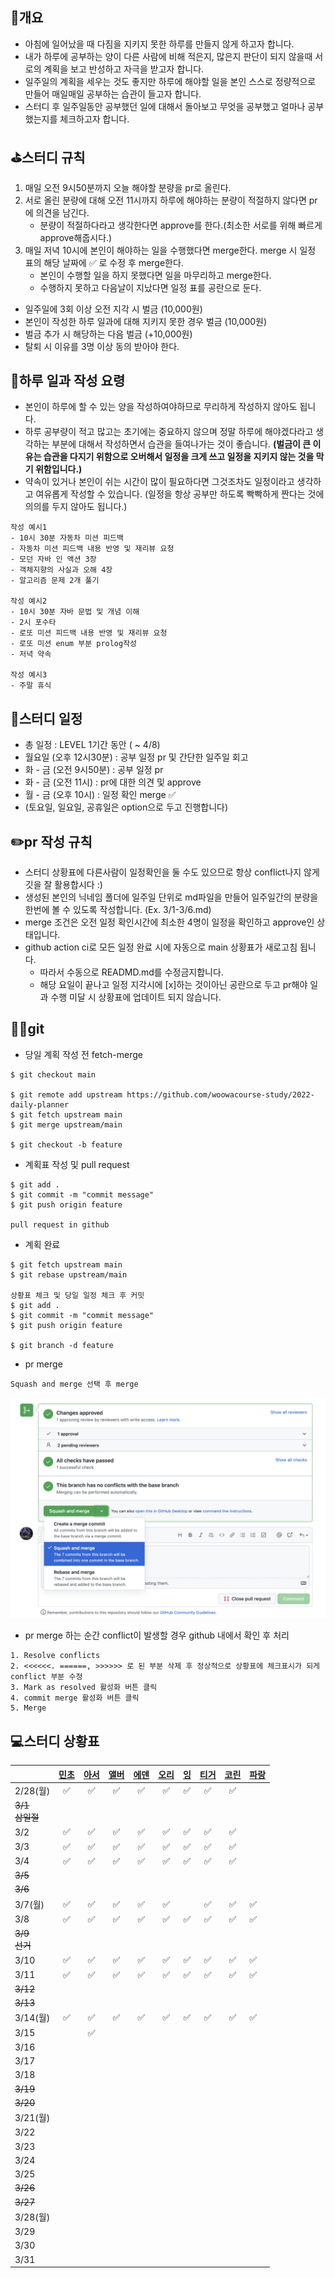 ## 📄개요
- 아침에 일어났을 때 다짐을 지키지 못한 하루를 만들지 않게 하고자 합니다.
- 내가 하루에 공부하는 양이 다른 사람에 비해 적은지, 많은지 판단이 되지 않을때 서로의 계획을 보고 반성하고 자극을 받고자 합니다.
- 일주일의 계획을 세우는 것도 좋지만 하루에 해야할 일을 본인 스스로 정량적으로 만들어 매일매일 공부하는 습관이 들고자 합니다.
- 스터디 후 일주일동안 공부했던 일에 대해서 돌아보고 무엇을 공부했고 얼마나 공부했는지를 체크하고자 합니다.

## ⛳️스터디 규칙
1. 매일 오전 9시50분까지 오늘 해야할 분량을 pr로 올린다.
2. 서로 올린 분량에 대해 오전 11시까지 하루에 해야하는 분량이 적절하지 않다면 pr에 의견을 남긴다.
   - 분량이 적절하다라고 생각한다면 approve를 한다.(최소한 서로를 위해 빠르게 approve해줍시다.)
3. 매일 저녁 10시에 본인이 해야하는 일을 수행했다면 merge한다. merge 시 일정 표의 해당 날짜에 ✅ 로 수정 후 merge한다.
   - 본인이 수행할 일을 하지 못했다면 일을 마무리하고 merge한다.
   - 수행하지 못하고 다음날이 지났다면 일정 표를 공란으로 둔다.

- 일주일에 3회 이상 오전 지각 시 벌금 (10,000원)
- 본인이 작성한 하루 일과에 대해 지키지 못한 경우 벌금 (10,000원)
- 벌금 추가 시 해당하는 다음 벌금 (+10,000원)
- 탈퇴 시 이유를 3명 이상 동의 받아야 한다.

## 🤔하루 일과 작성 요령
- 본인이 하루에 할 수 있는 양을 작성하여야하므로 무리하게 작성하지 않아도 됩니다.
- 하루 공부량이 적고 많고는 초기에는 중요하지 않으며 정말 하루에 해야겠다라고 생각하는 부분에 대해서 작성하면서 습관을 들여나가는 것이 좋습니다. **(벌금이 큰 이유는 습관을 다지기 위함으로 오버해서 일정을 크게 쓰고  일정을 지키지 않는 것을 막기 위함입니다.)**
- 약속이 있거나 본인이 쉬는 시간이 많이 필요하다면 그것조차도 일정이라고 생각하고 여유롭게 작성할 수 있습니다. (일정을 항상 공부만 하도록 빡빡하게 짠다는 것에 의의를 두지 않아도 됩니다.)

```
작성 예시1
- 10시 30분 자동차 미션 피드백
- 자동차 미션 피드백 내용 반영 및 재리뷰 요청
- 모던 자바 인 액션 3장
- 객체지향의 사실과 오해 4장
- 알고리즘 문제 2개 풀기

작성 예시2
- 10시 30분 자바 문법 및 개념 이해
- 2시 포수타
- 로또 미션 피드백 내용 반영 및 재리뷰 요청
- 로또 미션 enum 부분 prolog작성
- 저녁 약속

작성 예시3
- 주말 휴식
```

## 📆스터디 일정

- 총 일정 : LEVEL 1기간 동안 ( ~ 4/8)
- 월요일 (오후 12시30분) : 공부 일정 pr 및 간단한 일주일 회고
- 화 - 금 (오전 9시50분) : 공부 일정 pr
- 화 - 금 (오전 11시) : pr에 대한 의견 및 approve
- 월 - 금 (오후 10시) : 일정 확인 merge ✅
- (토요일, 일요일, 공휴일은 option으로 두고 진행합니다)

## ✏️pr 작성 규칙
- 스터디 상황표에 다른사람이 일정확인을 둘 수도 있으므로 항상 conflict나지 않게 깃을 잘 활용합시다 :)
- 생성된 본인의 닉네임 폴더에 일주일 단위로 md파일을 만들어 일주일간의 분량을 한번에 볼 수 있도록 작성합니다. (Ex. 3/1-3/6.md)
- merge 조건은 오전 일정 확인시간에 최소한 4명이 일정을 확인하고 approve인 상태입니다.
- github action ci로 모든 일정 완료 시에 자동으로 main 상황표가 새로고침 됩니다.
   - 따라서 수동으로 READMD.md를 수정금지합니다.
   - 해당 요일이 끝나고 일정 지각시에 [x]하는 것이아닌 공란으로 두고 pr해야 일과 수행 미달 시 상황표에 업데이트 되지 않습니다.

## 🙆‍♂️git
- 당일 계획 작성 전 fetch-merge

```
$ git checkout main

$ git remote add upstream https://github.com/woowacourse-study/2022-daily-planner
$ git fetch upstream main
$ git merge upstream/main

$ git checkout -b feature
```

- 계획표 작성 및 pull request

```
$ git add .
$ git commit -m "commit message"
$ git push origin feature

pull request in github
```

- 계획 완료

```
$ git fetch upstream main
$ git rebase upstream/main

상황표 체크 및 당일 일정 체크 후 커밋
$ git add .
$ git commit -m "commit message"
$ git push origin feature

$ git branch -d feature
```

- pr merge

```
Squash and merge 선택 후 merge
```
![](./images/squash_and_merge.png)

- pr merge 하는 순간 conflict이 발생할 경우 github 내에서 확인 후 처리

```
1. Resolve conflicts
2. <<<<<<. ======, >>>>>> 로 된 부분 삭제 후 정상적으로 상황표에 체크표시가 되게 conflict 부분 수정
3. Mark as resolved 활성화 버튼 클릭
4. commit merge 활성화 버튼 클릭
5. Merge
```


## 💻스터디 상황표
||[민초](https://github.com/jswith)|[아서](https://github.com/Hyunta)|[앨버](https://github.com/al-bur)|[에덴](https://github.com/leo0842)|[오리](https://github.com/jinyoungchoi95)|[잉](https://github.com/Yboyu0u)|[티거](https://github.com/daaaayeah)|[코린](https://github.com/hamcheeseburger)|[파랑](https://github.com/summerlunaa)|
|----------------|:-----------------------------:|:-------------------------------:|:-------------------------------:|:--------------------------------:|:---------------------------------------:|:-------------------------------:|:----------------------------------:|:----------------------------------------:|--------------------------------------|
|2/28(월)|✅|✅|✅|✅|✅|✅|✅|✅||
|~~3/1<br>삼일절~~||||||||||
|3/2|✅|✅|✅|✅|✅|✅|✅|✅||
|3/3|✅|✅|✅|✅|✅|✅|✅|✅||
|3/4|✅|✅|✅|✅|✅|✅|✅|✅||
|~~3/5~~||||||||||
|~~3/6~~||||||||||
|3/7(월)|✅|✅|✅|✅|✅||✅|✅|✅|
|3/8|✅|✅|✅|✅|✅|✅|✅|✅|✅|
|~~3/9<br>선거~~||||||||||
|3/10|✅|✅|✅|✅|✅|✅|✅|✅|✅|
|3/11|✅|✅|✅|✅|✅|✅|✅|✅|✅|
|~~3/12~~||||||||||
|~~3/13~~||||||||||
|3/14(월)|✅|✅|✅|✅|✅|✅|✅|✅|✅|
|3/15||✅||||||||
|3/16||||||||||
|3/17||||||||||
|3/18||||||||||
|~~3/19~~||||||||||
|~~3/20~~||||||||||
|3/21(월)||||||||||
|3/22||||||||||
|3/23||||||||||
|3/24||||||||||
|3/25||||||||||
|~~3/26~~||||||||||
|~~3/27~~||||||||||
|3/28(월)||||||||||
|3/29||||||||||
|3/30||||||||||
|3/31||||||||||